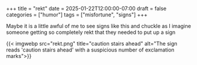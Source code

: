 +++
title = "rekt"
date = 2025-01-22T12:00:00-07:00
draft = false
categories = ["humor"]
tags = ["misfortune", "signs"]
+++

Maybe it is a little awful of me to see signs like this and chuckle as I imagine someone getting so completely rekt that they needed to put up a sign

{{< imgwebp src="rekt.png" title="caution stairs ahead" alt="The sign reads 'caution stairs ahead' with a suspicious number of exclamation marks">}}
